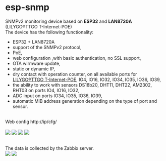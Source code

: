 # esp-snmp
SNMPv2 monitoring device based on <b>ESP32</b> and <b>LAN8720A</b> (LILYGO®TTGO T-Internet-POE)
<br>The device has the following functionality:
- ESP32 + LAN8720A
- support of the SNMPv2 protocol,
- PoE,
- web configuration ,with basic authentication, no SSL support,
- OTA wirmware update,
- static or dynamic IP,
- dry contact with operation counter, on all available ports for <a href="https://github.com/Xinyuan-LilyGO/LilyGO-T-ETH-POE">LILYGO®TTGO T-Internet-POE</a>, IO4, IO16, IO32, IO34, IO35, IO36, IO39,
- the ability to work with sensors DS18b20, DHT11, DHT22, AM2302, RHT03 on ports IO4, IO16, IO32,
- ADC input on ports IO34, IO35, IO36, IO39,
- automatic MIB address generation depending on the type of port and sensor.
<br>
Web config http://ip/cfg/<br><br>

<img src="https://github.com/llams/esp-snmp/blob/main/img/MAIN.PNG">
<img src="https://github.com/llams/esp-snmp/blob/main/img/SNMP.PNG">
<img src="https://github.com/llams/esp-snmp/blob/main/img/IOList.PNG">
<img src="https://github.com/llams/esp-snmp/blob/main/img/IOCfg.PNG">

<br>The data is collected by the Zabbix server.<br>
<img src="https://github.com/llams/esp-snmp/blob/main/img/ZABBIX.PNG">
<img src="https://github.com/llams/esp-snmp/blob/main/img/ZABBIXCfg.PNG">

